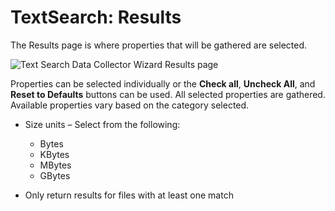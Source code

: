 # TextSearch: Results

The Results page is where properties that will be gathered are selected.

![Text Search Data Collector Wizard Results page](/img/product_docs/accessanalyzer/12.0/admin/datacollector/adinventory/results.webp)

Properties can be selected individually or the **Check all**, **Uncheck All**, and **Reset to
Defaults** buttons can be used. All selected properties are gathered. Available properties vary
based on the category selected.

- Size units – Select from the following:

    - Bytes
    - KBytes
    - MBytes
    - GBytes

- Only return results for files with at least one match
